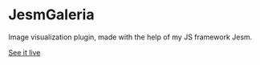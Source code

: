 # JesmGaleria

Image visualization plugin, made with the help of my JS framework Jesm.


[See it live](http://jszablevski.github.io/JesmGaleria/test/index.html)